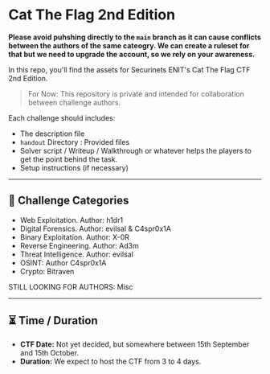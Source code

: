 # Cat The Flag 2nd Edition


**Please avoid puhshing directly to the `main` branch as it can cause conflicts between the authors of the same cateogry. We can create a ruleset for that but we need to upgrade the account, so we rely on your awareness.**

In this repo, you'll find the assets for Securinets ENIT's Cat The Flag CTF 2nd Edition.

> For Now: This repository is private and intended for collaboration between challenge authors. 

Each challenge should includes:
- The description file
- `handout` Directory : Provided files
- Solver script / Writeup / Walkthrough or whatever helps the players to get the point behind the task. 
- Setup instructions (if necessary)

---

## 📌 Challenge Categories

- Web Exploitation. Author: h1dr1
- Digital Forensics. Author: evilsal & C4spr0x1A
- Binary Exploitation. Author: X-0R 
- Reverse Engineering. Author: Ad3m
- Threat Intelligence. Author: evilsal
- OSINT: Author C4spr0x1A
- Crypto: Bitraven
  
STILL LOOKING FOR AUTHORS: Misc

---

## ⏳ Time / Duration
- **CTF Date:** Not yet decided, but somewhere between 15th September and 15th October.
- **Duration:** We expect to host the CTF from 3 to 4 days.

